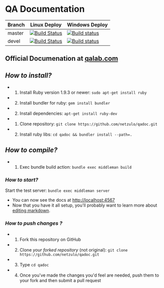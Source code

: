 # QA Documentation 

| Branch  | Linux Deploy | Windows Deploy |
| ------------- | ------------- |  ------------- |
| master  | [![Build Status](https://travis-ci.org/netzulo/qadoc.svg?branch=master)](https://travis-ci.org/netzulo/qadoc)  | [![Build status](https://ci.appveyor.com/api/projects/status/o70qi0ykpagrgte2/branch/master?svg=true)](https://ci.appveyor.com/project/netzulo/qadoc/branch/master)  |
| devel  | [![Build Status](https://travis-ci.org/netzulo/qadoc.svg?branch=devel)](https://travis-ci.org/netzulo/qadoc)  | [![Build status](https://ci.appveyor.com/api/projects/status/o70qi0ykpagrgte2/branch/devel?svg=true)](https://ci.appveyor.com/project/netzulo/qadoc/branch/devel)  |

## Official Documenation at [qalab.com](http://qalab.tk)

## _How to install?_

+ 1. Install Ruby version 1.9.3 or newer: `sudo apt-get install ruby` 
+ 2. Install bundler for ruby: `gem install bundler` 
+ 2. Install dependencies: `apt-get install ruby-dev`
+ 1. Clone repository: `git clone https://github.com/netzulo/qadoc.git`
+ 2. Install ruby libs: `cd qadoc && bundler install --path=.`

## _How to compile?_

+ 1. Exec bundle build action: `bundle exec middleman build`

### _How to start?_

Start the test server: `bundle exec middleman server`

* You can now see the docs at <http://localhost:4567>
* Now that you have it all setup, you'll probably want to learn more about [editing markdown](https://github.com/tripit/slate/wiki/Markdown-Syntax).

### _How to push changes ?_

+ 1. Fork this repository on GitHub
+ 2. Clone *your forked repository* (not original): `git clone https://github.com/netzulo/qadoc.git`
+ 3. Type `cd qadoc`
+ 4. Once you've made the changes you'd feel are needed, push them to your fork and then submit a pull request

